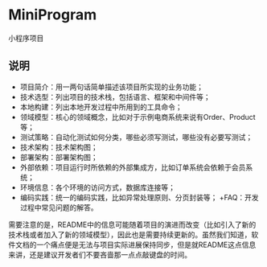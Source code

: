 # MiniProgram
小程序项目


## 说明
+ 项目简介：用一两句话简单描述该项目所实现的业务功能；
+ 技术选型：列出项目的技术栈，包括语言、框架和中间件等；
+ 本地构建：列出本地开发过程中所用到的工具命令；
+ 领域模型：核心的领域概念，比如对于示例电商系统来说有Order、Product等；
+ 测试策略：自动化测试如何分类，哪些必须写测试，哪些没有必要写测试；
+ 技术架构：技术架构图；
+ 部署架构：部署架构图；
+ 外部依赖：项目运行时所依赖的外部集成方，比如订单系统会依赖于会员系统；
+ 环境信息：各个环境的访问方式，数据库连接等；
+ 编码实践：统一的编码实践，比如异常处理原则、分页封装等；
+FAQ：开发过程中常见问题的解答。

需要注意的是，README中的信息可能随着项目的演进而改变（比如引入了新的技术栈或者加入了新的领域模型），因此也是需要持续更新的。虽然我们知道，软件文档的一个痛点便是无法与项目实际进展保持同步，但是就README这点信息来讲，还是建议开发者们不要吝啬那一点点敲键盘的时间。
